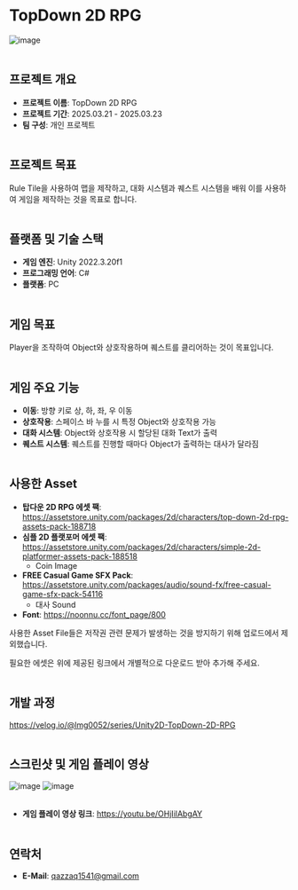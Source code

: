 # TopDown 2D RPG
![image](https://github.com/user-attachments/assets/33cedf9f-63a2-47f7-a997-1672b5b9e8ad)
<br><br/>

## 프로젝트 개요
- **프로젝트 이름**: TopDown 2D RPG
- **프로젝트 기간**: 2025.03.21 - 2025.03.23
- **팀 구성**: 개인 프로젝트
<br><br/>

## 프로젝트 목표
Rule Tile을 사용하여 맵을 제작하고, 대화 시스템과 퀘스트 시스템을 배워 이를 사용하여 게임을 제작하는 것을 목표로 합니다.
<br><br/>

## 플랫폼 및 기술 스택
- **게임 엔진**: Unity 2022.3.20f1
- **프로그래밍 언어**: C#
- **플랫폼**: PC
<br><br/>

## 게임 목표
Player을 조작하여 Object와 상호작용하며 퀘스트를 클리어하는 것이 목표입니다.
<br><br/>

## 게임 주요 기능
- **이동**: 방향 키로 상, 하, 좌, 우 이동
- **상호작용**: 스페이스 바 누를 시 특정 Object와 상호작용 가능
- **대화 시스템**: Object와 상호작용 시 할당된 대화 Text가 출력
- **퀘스트 시스템**: 퀘스트를 진행할 때마다 Object가 출력하는 대사가 달라짐
<br><br/>

## 사용한 Asset
- **탑다운 2D RPG 에셋 팩**: https://assetstore.unity.com/packages/2d/characters/top-down-2d-rpg-assets-pack-188718
- **심플 2D 플랫포머 에셋 팩**: https://assetstore.unity.com/packages/2d/characters/simple-2d-platformer-assets-pack-188518
  - Coin Image
- **FREE Casual Game SFX Pack**: https://assetstore.unity.com/packages/audio/sound-fx/free-casual-game-sfx-pack-54116
  - 대사 Sound
- **Font**: https://noonnu.cc/font_page/800

사용한 Asset File들은 저작권 관련 문제가 발생하는 것을 방지하기 위해 업로드에서 제외했습니다.

필요한 에셋은 위에 제공된 링크에서 개별적으로 다운로드 받아 추가해 주세요.
<br><br/>

## 개발 과정
https://velog.io/@lmg0052/series/Unity2D-TopDown-2D-RPG
<br><br/>

## 스크린샷 및 게임 플레이 영상
![image](https://github.com/user-attachments/assets/525954ec-bf47-4319-9170-ef951dc257a9)
![image](https://github.com/user-attachments/assets/a470887f-53fd-4aa9-8b43-ef09d1329313)
<br><br/>

- **게임 플레이 영상 링크**: https://youtu.be/OHjIilAbgAY
<br><br/>

## 연락처
- **E-Mail**: qazzaq1541@gmail.com
